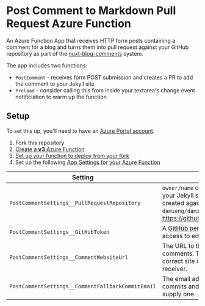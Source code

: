 # Post Comment to Markdown Pull Request Azure Function

An Azure Function App that receives HTTP form posts containing a comment for a blog and turns them into pull request against your GitHub repository as part of the [nuxt-blog-comments](https://github.com/damieng/nuxt-blog-comments) system.

The app includes two functions:

- `PostComment` - receives form POST submission and creates a PR to add the comment to your Jekyll site
- `Preload` - consider calling this from inside your textarea's change event notificiation to warm up the function

## Setup

To set this up, you'll need to have an [Azure Portal account](https://portal.azure.com).

1. Fork this repository
2. [Create a **v3** Azure Function](https://docs.microsoft.com/en-us/azure/azure-functions/functions-create-first-azure-function)
3. [Set up your function to deploy from your fork](https://docs.microsoft.com/en-us/azure/azure-functions/scripts/functions-cli-create-function-app-github-continuous)
4. Set up the following [App Settings for your Azure Function](https://docs.microsoft.com/en-us/azure/azure-functions/functions-how-to-use-azure-function-app-settings)

| Setting                                           | Value                                                                                                                                                                                       |
| ------------------------------------------------- | ------------------------------------------------------------------------------------------------------------------------------------------------------------------------------------------- |
| `PostCommentSettings__PullRequestRepository`      | `owner/name` of the repository that houses your Jekyll site for pull requests to be created against. For example, `damieng/damieng.com` will post to https://github.com/damieng/damieng.com |
| `PostCommentSettings__GitHubToken`                | A [GitHub personal access token](https://help.github.com/articles/creating-a-personal-access-token-for-the-command-line/) with access to edit your target repository.                       |
| `PostCommentSettings__CommentWebsiteUrl`          | The URL to the website that hosts the comments. This is used to make sure the correct site is posting comments to the receiver.                                                             |
| `PostCommentSettings__CommentFallbackCommitEmail` | The email address to use for GitHub commits and PR's if the form does not supply one.                                                                                                       |
